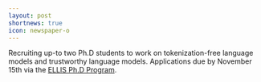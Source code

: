 ```yaml
---
layout: post
shortnews: true
icon: newspaper-o
---
```


Recruiting up-to two Ph.D students to work on tokenization-free language models and trustworthy language models. Applications due by November 15th via the [ELLIS Ph.D Program](https://ellis.eu/news/ellis-phd-program-call-for-applications-2023).
